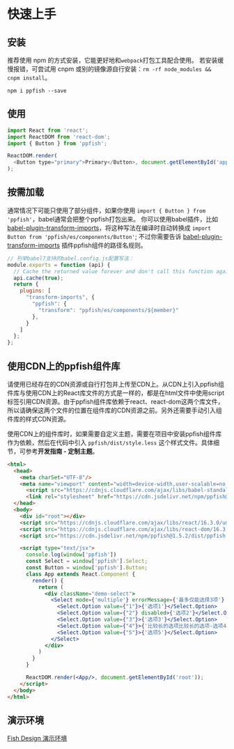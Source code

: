 # 快速上手

## 安装
推荐使用 npm 的方式安装，它能更好地和`webpack`打包工具配合使用。
若安装缓慢报错，可尝试用 cnpm 或别的镜像源自行安装：`rm -rf node_modules && cnpm install`。

```shell
npm i ppfish --save
```

## 使用

```js
import React from 'react';
import ReactDOM from 'react-dom';
import { Button } from 'ppfish';

ReactDOM.render(
  <Button type="primary">Primary</Button>, document.getElementById('app')
);

```

## 按需加载

通常情况下可能只使用了部分组件，如果你使用 `import { Button } from 'ppfish'`，babel通常会把整个ppfish打包出来。
你可以使用babel插件，比如 [babel-plugin-transform-imports](https://www.npmjs.com/package/babel-plugin-transform-imports)，将这种写法在编译时自动转换成 `import Button from 'ppfish/es/components/Button'`; 
不过你需要告诉 [babel-plugin-transform-imports]((https://www.npmjs.com/package/babel-plugin-transform-imports)) 插件ppfish组件的路径名规则。

```js
// 列举babel7支持的babel.config.js配置写法：
module.exports = function (api) {
  // Cache the returned value forever and don't call this function again.
  api.cache(true);
  return {
    plugins: [
      "transform-imports", {
        "ppfish": {
          "transform": "ppfish/es/components/${member}"
        },
      }
    ]
  };
};

```

## 使用CDN上的ppfish组件库

请使用已经存在的CDN资源或自行打包并上传至CDN上。从CDN上引入ppfish组件库与使用CDN上的React库文件的方式是一样的，都是在html文件中使用script标签引用CDN资源。由于ppfish组件库依赖于react、react-dom这两个库文件，所以请确保这两个文件的位置在组件库的CDN资源之前。另外还需要手动引入组件库的样式CDN资源。

使用CDN上的组件库时，如果需要自定义主题，需要在项目中安装ppfish组件库作为依赖，然后在代码中引入 `ppfish/dist/style.less` 这个样式文件。具体细节，可参考**开发指南 - 定制主题**。
```html
<html>
  <head>
    <meta charSet="UTF-8"/>
    <meta name="viewport" content="width=device-width,user-scalable=no,initial-scale=1,maximum-scale=1,minimum-scale=1">
      <script src="https://cdnjs.cloudflare.com/ajax/libs/babel-standalone/6.26.0/babel.min.js"></script>
      <link rel="stylesheet" href="https://cdn.jsdelivr.net/npm/ppfish@1.5.2/dist/ppfish.css">
  </head>
  <body>
    <div id="root"></div>
    <script src="https://cdnjs.cloudflare.com/ajax/libs/react/16.3.0/umd/react.production.min.js"></script> 
    <script src="https://cdnjs.cloudflare.com/ajax/libs/react-dom/16.3.0/umd/react-dom.production.min.js"></script>
    <script src="https://cdn.jsdelivr.net/npm/ppfish@1.5.2/dist/ppfish.min.js"></script>

    <script type="text/jsx">
      console.log(window['ppfish'])
      const Select = window['ppfish'].Select;
      const Button = window['ppfish'].Button;
      class App extends React.Component {
        render() {
          return (
            <div className="demo-select">
              <Select mode={'multiple'} errorMessage={'最多仅能选择3项'} labelClear maxCount={3} style={{width: 300, margin: 10}} showSelectAll>
                <Select.Option value={"1"}>{'选项1'}</Select.Option>
                <Select.Option value={"2"} disabled>{'选项2'}</Select.Option>
                <Select.Option value={"3"}>{'选项3'}</Select.Option>
                <Select.Option value={"4"}>{'比较长的选项比较长的选项-选项4'}</Select.Option>
                <Select.Option value={"5"}>{'选项5'}</Select.Option>
              </Select>
            </div>
          )
        }
      }

      ReactDOM.render(<App/>, document.getElementById('root'));
    </script>
  </body>
</html>
```

## 演示环境

[Fish Design 演示环境](https://nsfi.github.io/ppfish-demo/#/homePage/home)
